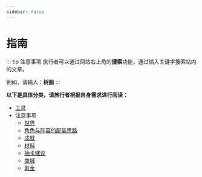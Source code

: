 ```yaml
---
sidebar: false
---
```


# 指南

::: tip 注意事项
旅行者可以通过网站右上角的**搜索**功能，通过输入关键字搜索站内的文章。

例如，请输入：**树脂**
:::

**以下是具体分类，请旅行者根据自身需求进行阅读：**

- [工具](./tools/README.md)
- 注意事项
  - [世界](./precautions/world/README.md)
  - [角色与阵容的配装思路](./precautions/character-and-party-collocation-ideas/README.md)
  - [成就](./precautions/achievements/README.md)
  - [材料](./precautions/materials/README.md)
  - [抽卡建议](./precautions/gacha-recommendations/README.md)
  - [商城](./precautions/shop/README.md)
  - [氪金](./precautions/top-up/README.md)
